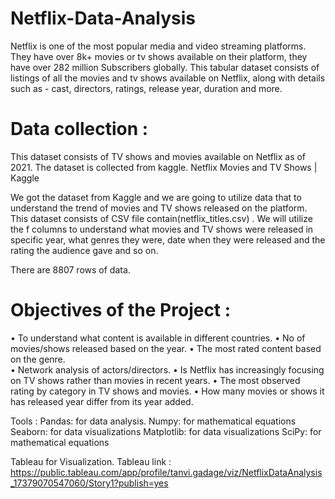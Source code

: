 # Netflix-Data-Analysis
Netflix is one of the most popular media and video streaming platforms. They have over 8k+ movies or tv shows available on their platform, they have over 282 million Subscribers globally. This tabular dataset consists of listings of all the movies and tv shows available on Netflix, along with details such as - cast, directors, ratings, release year, duration and more.

# Data collection : 
This dataset consists of TV shows and movies available on Netflix as of 2021. 
The dataset is collected from kaggle.
Netflix Movies and TV Shows | Kaggle

We got the dataset from Kaggle and we are going to utilize data that to understand the trend of movies and TV shows released on the platform.
This dataset consists of CSV file contain(netflix_titles.csv) . We will utilize the f columns to understand what movies and TV shows were released in specific year, what genres they were, date when they were released and the rating the audience gave and so on.

There are  8807 rows of data.
 
# Objectives of the Project :

• To understand what content is available in different countries. 
• No of movies/shows released based on the year. 
• The most rated content based on the genre.  
• Network analysis of actors/directors. 
• Is Netflix has increasingly focusing on TV shows rather than movies in recent years. 
• The most observed rating by category in TV shows and movies. 
• How many movies or shows it has released year differ from its year added.

Tools :
Pandas: for data analysis.
Numpy: for mathematical equations
Seaborn: for data visualizations
Matplotlib: for data visualizations
SciPy: for mathematical equations

Tableau for Visualization.
Tableau link  : https://public.tableau.com/app/profile/tanvi.gadage/viz/NetflixDataAnalysis_17379070547060/Story1?publish=yes
